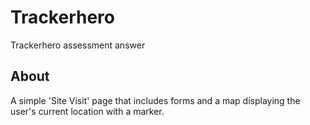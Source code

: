 # Trackerhero

Trackerhero assessment answer

## About
A simple 'Site Visit' page that includes forms and a map displaying the user's current location with a marker.

